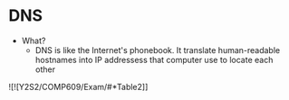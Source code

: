 # DNS
- What?
	- DNS is like the Internet's phonebook. It translate human-readable hostnames into IP addressess that computer use to locate each other

![![Y2S2/COMP609/Exam/#*Table2]]